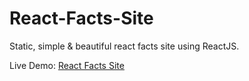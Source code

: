 # React-Facts-Site

Static, simple & beautiful react facts site using ReactJS.

Live Demo: [React Facts Site](https://react-facts-site.netlify.app/)
